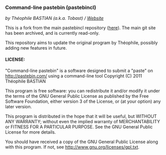 ### Command-line pastebin (pastebincl)
*by Théophile BASTIAN (a.k.a. Tobast) / [Website](http://tobast.fr)*

This is a fork from the main pastebincl repository ([here](https://gitorious.org/command-line-pastebin/command-line-pastebin)).
The main git site has been archived, and is currently read-only.

This repository aims to update the original program by Théophile, possibly adding new features in future.


#### LICENSE:

"Command-line pastebin" is a software designed to submit a "paste" on http://pastebin.com/ using a command-line tool
Copyright (C) 2011  Théophile BASTIAN

This program is free software: you can redistribute it and/or modify
it under the terms of the GNU General Public License as published by
the Free Software Foundation, either version 3 of the License, or
(at your option) any later version.

This program is distributed in the hope that it will be useful,
but WITHOUT ANY WARRANTY; without even the implied warranty of
MERCHANTABILITY or FITNESS FOR A PARTICULAR PURPOSE.  See the
GNU General Public License for more details.

You should have received a copy of the GNU General Public License
along with this program.  If not, see http://www.gnu.org/licenses/gpl.txt.


